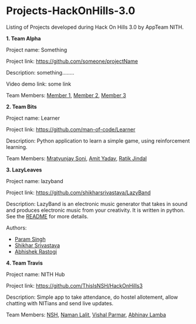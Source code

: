 # Projects-HackOnHills-3.0

Listing of Projects developed during Hack On Hills 3.0 by AppTeam NITH.

**1. Team Alpha**

Project name: Something

Project link: https://github.com/someone/projectName

Description: something........

Video demo link: some link 

Team Members:
[Member 1](https://github.com/member1), 
[Member 2](https://github.com/member2),
[Member 3](https://github.com/member3)

**2. Team Bits**

Project name: Learner

Project link: https://github.com/man-of-code/Learner

Description: Python application to learn a simple game, using reinforcement learning.

Team Members:
[Mratyunjay Soni](https://github.com/man-of-code), 
[Amit Yadav](https://github.com/amityadav0),
[Ratik Jindal](https://github.com/ratik21)

**3. LazyLeaves**

Project name: lazyband

Project link: https://github.com/shikharsrivastava/LazyBand

Description: LazyBand is an electronic music generator that takes in sound and produces electronic music from your creativity. It is written in python. See the [README](https://github.com/shikharsrivastava/LazyBand/blob/master/README.md) for more details.

Authors:

* [Param Singh](https://github.com/paramsingh)
* [Shikhar Srivastava](https://github.com/shikharsrivastava)
* [Abhishek Rastogi](https://github.com/princu7)

**4. Team Travis**

Project name: NITH Hub

Project link: https://github.com/ThisIsNSH/HackOnHills3

Description: Simple app to take attendance, do hostel allotement, allow chatting with NITians and send live updates.

Team Members:
[NSH](https://github.com/ThisIsNSH), 
[Naman Lalit](https://github.com/naman99lalit),
[Vishal Parmar](https://github.com/Vishal17599),
[Abhinav Lamba](https://github.com/Abhinavlamba)



